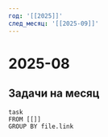 ```yaml
---
год: '[[2025]]'
след_месяц: '[[2025-09]]'
---
```



# 2025-08

## Задачи на месяц

```dataview
task
FROM [[]]
GROUP BY file.link
```
